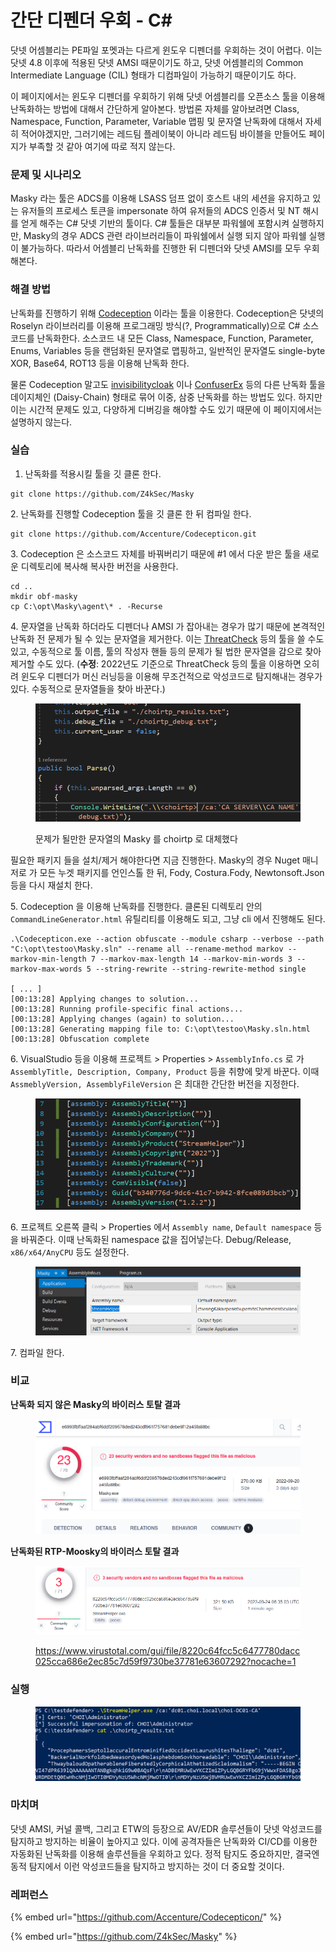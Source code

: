 # 간단 디펜더 우회 - C\#

닷넷 어셈블리는 PE파일 포멧과는 다르게 윈도우 디펜더를 우회하는 것이 어렵다. 이는 닷넷 4.8 이후에 적용된 닷넷 AMSI 때문이기도 하고, 닷넷 어셈블리의 Common Intermediate Language (CIL) 형태가 디컴파일이 가능하기 때문이기도 하다.&#x20;

이 페이지에서는 윈도우 디펜더를 우회하기 위해 닷넷 어셈블리를 오픈소스 툴을 이용해 난독화하는 방법에 대해서 간단하게 알아본다. 방법론 자체를 알아보려면 Class, Namespace, Function, Parameter, Variable 맵핑 및 문자열 난독화에 대해서 자세히 적어야겠지만, 그러기에는 레드팀 플레이북이 아니라 레드팀 바이블을 만들어도 페이지가 부족할 것 같아 여기에 따로 적지 않는다.&#x20;

### 문제 및 시나리오&#x20;

Masky 라는 툴은 ADCS를 이용해 LSASS 덤프 없이 호스트 내의 세션을 유지하고 있는 유저들의 프로세스 토큰을 impersonate 하여 유저들의 ADCS 인증서 및 NT 해시를 얻게 해주는 C# 닷넷 기반의 툴이다. C# 툴들은 대부분 파워쉘에 포함시켜 실행하지만, Masky의 경우 ADCS 관련 라이브러리들이 파워쉘에서 실행 되지 않아 파워쉘 실행이 불가능하다. 따라서 어셈블리 난독화를 진행한 뒤 디펜더와 닷넷 AMSI를 모두 우회해본다.&#x20;

### 해결 방법&#x20;

난독화를 진행하기 위해 [Codeception](https://github.com/Accenture/Codecepticon/) 이라는 툴을 이용한다. Codeception은 닷넷의 Roselyn 라이브러리를 이용해 프로그래밍 방식(?, Programmatically)으로 C# 소스코드를 난독화한다. 소스코드 내 모든 Class, Namespace, Function, Parameter, Enums, Variables 등을 랜덤화된 문자열로 맵핑하고, 일반적인 문자열도 single-byte XOR, Base64, ROT13 등을 이용해 난독화 한다.&#x20;

물론 Codeception 말고도 [invisibilitycloak](https://github.com/h4wkst3r/InvisibilityCloak) 이나 [ConfuserEx](https://github.com/mkaring/ConfuserEx) 등의 다른 난독화 툴을 데이지체인 (Daisy-Chain) 형태로 묶어 이중, 삼중 난독화를 하는 방법도 있다. 하지만 이는 시간적 문제도 있고, 다양하게 디버깅을 해야할 수도 있기 때문에 이 페이지에서는 설명하지 않는다.  &#x20;

### 실습&#x20;

1. 난독화를 적용시킬 툴을 깃 클론 한다.&#x20;

```
git clone https://github.com/Z4kSec/Masky
```

2\. 난독화를 진행할 Codeception 툴을 깃 클론 한 뒤 컴파일 한다.&#x20;

```
git clone https://github.com/Accenture/Codecepticon.git
```

3\. Codeception 은 소스코드 자체를 바꿔버리기 때문에 #1 에서 다운 받은 툴을 새로운 디렉토리에 복사해 복사한 버전을 사용한다.&#x20;

```
cd .. 
mkdir obf-masky 
cp C:\opt\Masky\agent\* . -Recurse
```

4\. 문자열을 난독화 하더라도 디펜더나 AMSI 가 잡아내는 경우가 많기 때문에 본격적인 난독화 전 문제가 될 수 있는 문자열을 제거한다. 이는 [ThreatCheck](https://github.com/rasta-mouse/ThreatCheck) 등의 툴을 쓸 수도 있고, 수동적으로 툴 이름, 툴의 작성자 핸들 등의 문제가 될 법한 문자열을 감으로 찾아 제거할 수도 있다. (**수정**: 2022년도 기준으로 ThreatCheck 등의 툴을 이용하면 오히려 윈도우 디펜더가 머신 러닝등을 이용해 무조건적으로 악성코드로 탐지해내는 경우가 있다. 수동적으로 문자열들을 찾아 바꾼다.)

<figure><img src="../.gitbook/assets/image (18) (1).png" alt=""><figcaption><p>문제가 될만한 문자열의 Masky 를 choirtp 로 대체했다</p></figcaption></figure>

필요한 패키지 들을 설치/제거 해야한다면 지금 진행한다. Masky의 경우 Nuget 매니저로 가 모든 누겟 패키지를 언인스톨 한 뒤, Fody, Costura.Fody, Newtonsoft.Json 등을 다시 재설치 한다.

5\. Codeception 을 이용해 난독화를 진행한다. 클론된 디렉토리 안의 `CommandLineGenerator.html` 유틸리티를 이용해도 되고, 그냥 cli 에서 진행해도 된다.&#x20;

```
.\Codecepticon.exe --action obfuscate --module csharp --verbose --path "C:\opt\testoo\Masky.sln" --rename all --rename-method markov --markov-min-length 7 --markov-max-length 14 --markov-min-words 3 --markov-max-words 5 --string-rewrite --string-rewrite-method single

[ ... ] 
[00:13:28] Applying changes to solution...
[00:13:28] Running profile-specific final actions...
[00:13:28] Applying changes (again) to solution...
[00:13:28] Generating mapping file to: C:\opt\testoo\Masky.sln.html
[00:13:28] Obfuscation complete
```

6\. VisualStudio 등을 이용해 프로젝트 > Properties > `AssemblyInfo.cs` 로 가 `AssemblyTitle, Description, Company, Product` 등을 취향에 맞게 바꾼다. 이때 `AssmeblyVersion, AssemblyFileVersion` 은 최대한 간단한 버전을 지정한다.&#x20;

<figure><img src="../.gitbook/assets/image (20).png" alt=""><figcaption></figcaption></figure>

6\. 프로젝트 오른쪽 클릭 > Properties 에서 `Assembly name`, `Default namespace` 등을 바꿔준다. 이때 난독화된 namespace 값을 집어넣는다. Debug/Release, `x86/x64/AnyCPU` 등도 설정한다.&#x20;

<figure><img src="../.gitbook/assets/image (2) (3).png" alt=""><figcaption></figcaption></figure>

7\.  컴파일 한다.&#x20;

### 비교&#x20;

**난독화 되지 않은 Masky의 바이러스 토탈 결과**&#x20;

<figure><img src="../.gitbook/assets/image (10).png" alt=""><figcaption></figcaption></figure>

**난독화된 RTP-Moosky의 바이러스 토탈 결과**&#x20;

<figure><img src="../.gitbook/assets/image (1) (1) (2).png" alt=""><figcaption><p><a href="https://www.virustotal.com/gui/file/8220c64fcc5c6477780dacc025cca686e2ec85c7d59f9730be37781e63607292?nocache=1">https://www.virustotal.com/gui/file/8220c64fcc5c6477780dacc025cca686e2ec85c7d59f9730be37781e63607292?nocache=1</a></p></figcaption></figure>

### 실행&#x20;

<figure><img src="../.gitbook/assets/image (17).png" alt=""><figcaption></figcaption></figure>

### 마치며&#x20;

닷넷 AMSI, 커널 콜백, 그리고 ETW의 등장으로 AV/EDR 솔루션들이 닷넷 악성코드를 탐지하고 방지하는 비율이 높아지고 있다. 이에 공격자들은 난독화와 CI/CD를 이용한 자동화된 난독화를 이용해 솔루션들을 우회하고 있다. 정적 탐지도 중요하지만, 결국엔 동적 탐지에서 이런 악성코드들을 탐지하고 방지하는 것이 더 중요할 것이다.&#x20;



### 레퍼런스&#x20;

{% embed url="https://github.com/Accenture/Codecepticon/" %}

{% embed url="https://github.com/Z4kSec/Masky" %}
